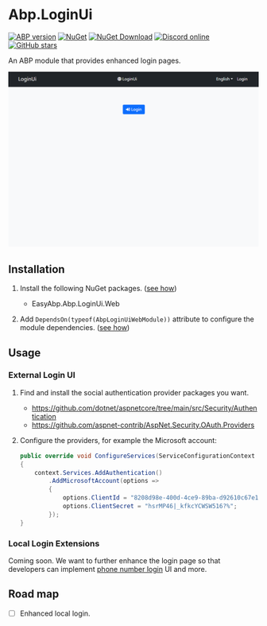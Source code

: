 # Abp.LoginUi

[![ABP version](https://img.shields.io/badge/dynamic/xml?style=flat-square&color=yellow&label=abp&query=%2F%2FProject%2FPropertyGroup%2FAbpVersion&url=https%3A%2F%2Fraw.githubusercontent.com%2FEasyAbp%2FAbp.LoginUi%2Fmaster%2FDirectory.Build.props)](https://abp.io)
[![NuGet](https://img.shields.io/nuget/v/EasyAbp.Abp.LoginUi.Web.svg?style=flat-square)](https://www.nuget.org/packages/EasyAbp.Abp.LoginUi.Web)
[![NuGet Download](https://img.shields.io/nuget/dt/EasyAbp.Abp.LoginUi.Web.svg?style=flat-square)](https://www.nuget.org/packages/EasyAbp.Abp.LoginUi.Web)
[![Discord online](https://badgen.net/discord/online-members/S6QaezrCRq?label=Discord)](https://discord.gg/S6QaezrCRq)
[![GitHub stars](https://img.shields.io/github/stars/EasyAbp/Abp.LoginUi?style=social)](https://www.github.com/EasyAbp/Abp.LoginUi)

An ABP module that provides enhanced login pages.

![demo.gif](/docs/images/WithMicrosoft.apng)

## Installation

1. Install the following NuGet packages. ([see how](https://github.com/EasyAbp/EasyAbpGuide/blob/master/docs/How-To.md#add-nuget-packages))

    * EasyAbp.Abp.LoginUi.Web

1. Add `DependsOn(typeof(AbpLoginUiWebModule))` attribute to configure the module dependencies. ([see how](https://github.com/EasyAbp/EasyAbpGuide/blob/master/docs/How-To.md#add-module-dependencies))

## Usage

### External Login UI

1. Find and install the social authentication provider packages you want.
   * https://github.com/dotnet/aspnetcore/tree/main/src/Security/Authentication
   * https://github.com/aspnet-contrib/AspNet.Security.OAuth.Providers

2. Configure the providers, for example the Microsoft account:
   ```c#
   public override void ConfigureServices(ServiceConfigurationContext context)
   {
       context.Services.AddAuthentication()
           .AddMicrosoftAccount(options =>
           {
               options.ClientId = "8208d98e-400d-4ce9-89ba-d92610c67e13";
               options.ClientSecret = "hsrMP46|_kfkcYCWSW516?%";
           });
   }
   ```

### Local Login Extensions

Coming soon. We want to further enhance the login page so that developers can implement [phone number login](https://github.com/EasyAbp/Abp.PhoneNumberLogin) UI and more. 

## Road map

- [ ] Enhanced local login.
